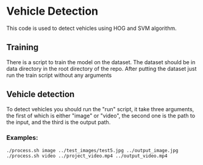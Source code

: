 # Vehicle Detection
This code is used to detect vehicles using HOG and SVM algorithm.

## Training

There is a script to train the model on the dataset. The dataset should be in data directory in the root directory of the repo. After putting the dataset just run the train script without any arguments

## Vehicle detection

To detect vehicles you should run the "run" script, it take three arguments, the first of which is either "image" or "video", the second one is the path to the input, and the third is the output path.

### Examples:

	./process.sh image ../test_images/test5.jpg ../output_image.jpg
	./process.sh video ../project_video.mp4 ../output_video.mp4
